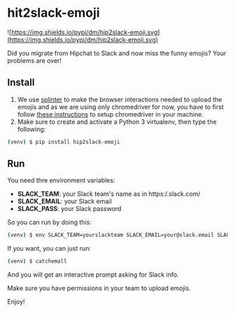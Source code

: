 # hit2slack-emoji

![https://img.shields.io/pypi/dm/hip2slack-emoji.svg](https://img.shields.io/pypi/dm/hip2slack-emoji.svg)

Did you migrate from Hipchat to Slack and now miss the funny emojis? Your problems are over!

## Install

1. We use [splinter](http://splinter.readthedocs.org/en/latest/index.html) to make the browser interactions needed to upload the emojis and as we are using only chromedriver for now, you have to first follow [these instructions](http://splinter.readthedocs.org/en/latest/drivers/chrome.html) to setup chromedriver in your machine.
2. Make sure to create and activate a Python 3 virtualenv, then type the following:

``` bash
(venv) $ pip install hip2slack-emoji
```

## Run

You need thre environment variables:
 - __SLACK_TEAM__: your Slack team's name as in https:/<yourteam>.slack.com/
 - __SLACK_EMAIL__: your Slack email
 - __SLACK_PASS__: your Slack password

So you can run by doing this:
``` bash
(venv) $ env SLACK_TEAM=yourslackteam SLACK_EMAIL=your@slack.email SLACK_PASS=yourslackpass catchemall
```
If you want, you can just run:
``` bash
(venv) $ catchemall
```
And you will get an interactive prompt asking for Slack info.

Make sure you have permissions in your team to upload emojis.


Enjoy!
